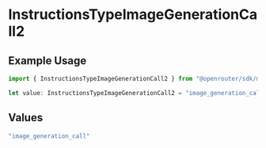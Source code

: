 # InstructionsTypeImageGenerationCall2

## Example Usage

```typescript
import { InstructionsTypeImageGenerationCall2 } from "@openrouter/sdk/models/operations";

let value: InstructionsTypeImageGenerationCall2 = "image_generation_call";
```

## Values

```typescript
"image_generation_call"
```